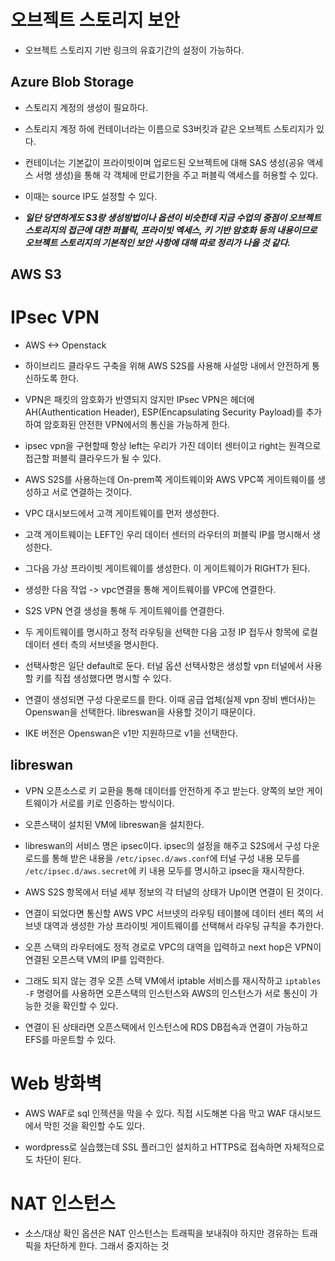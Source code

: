 # 오브젝트 스토리지 보안

- 오브젝트 스토리지 기반 링크의 유효기간의 설정이 가능하다.

## Azure Blob Storage

- 스토리지 계정의 생성이 필요하다.

- 스토리지 계정 하에 컨테이너라는 이름으로 S3버킷과 같은 오브젝트 스토리지가 있다.

- 컨테이너는 기본값이 프라이빗이며 업로드된 오브젝트에 대해 SAS 생성(공유 액세스 서명 생성)을 통해 각 객체에 만료기한을 주고 퍼블릭 액세스를 허용할 수 있다.

- 이때는 source IP도 설정할 수 있다.

- **_일단 당연하게도 S3랑 생성방법이나 옵션이 비슷한데 지금 수업의 중점이 오브젝트 스토리지의 접근에 대한 퍼블릭, 프라이빗 엑세스, 키 기반 암호화 등의 내용이므로 오브젝트 스토리지의 기본적인 보안 사항에 대해 따로 정리가 나을 것 같다._**

## AWS S3

# IPsec VPN

- AWS <-> Openstack

- 하이브리드 클라우드 구축을 위해 AWS S2S를 사용해 사설망 내에서 안전하게 통신하도록 한다.

- VPN은 패킷의 암호화가 반영되지 않지만 IPsec VPN은 헤더에 AH(Authentication Header), ESP(Encapsulating Security Payload)를 추가하여 암호화된 안전한 VPN에서의 통신을 가능하게 한다.

- ipsec vpn을 구현할때 항상 left는 우리가 가진 데이터 센터이고 right는 원격으로 접근할 퍼블릭 클라우드가 될 수 있다.

- AWS S2S를 사용하는데 On-prem쪽 게이트웨이와 AWS VPC쪽 게이트웨이를 생성하고 서로 연결하는 것이다.

- VPC 대시보드에서 고객 게이트웨이를 먼저 생성한다.

- 고객 게이트웨이는 LEFT인 우리 데이터 센터의 라우터의 퍼블릭 IP를 명시해서 생성한다.

- 그다음 가상 프라이빗 게이트웨이를 생성한다. 이 게이트웨이가 RIGHT가 된다.

- 생성한 다음 작업 -> vpc연결을 통해 게이트웨이를 VPC에 연결한다.

- S2S VPN 연결 생성을 통해 두 게이트웨이를 연결한다.

- 두 게이트웨이를 명시하고 정적 라우팅을 선택한 다음 고정 IP 접두사 항목에 로컬 데이터 센터 측의 서브넷을 명시한다.

- 선택사항은 일단 default로 둔다. 터널 옵션 선택사항은 생성할 vpn 터널에서 사용할 키를 직접 생성했다면 명시할 수 있다.

- 연결이 생성되면 구성 다운로드를 한다. 이때 공급 업체(실제 vpn 장비 벤더사)는 Openswan을 선택한다. libreswan을 사용할 것이기 때문이다.

- IKE 버전은 Openswan은 v1만 지원하므로 v1을 선택한다.

## libreswan

- VPN 오픈소스로 키 교환을 통해 데이터를 안전하게 주고 받는다. 양쪽의 보안 게이트웨이가 서로를 키로 인증하는 방식이다.

- 오픈스택이 설치된 VM에 libreswan을 설치한다.

- libreswan의 서비스 명은 ipsec이다. ipsec의 설정을 해주고 S2S에서 구성 다운로드를 통해 받은 내용을 `/etc/ipsec.d/aws.conf`에 터널 구성 내용 모두를 `/etc/ipsec.d/aws.secret`에 키 내용 모두를 명시하고 ipsec을 재시작한다.

- AWS S2S 항목에서 터널 세부 정보의 각 터널의 상태가 Up이면 연결이 된 것이다.

- 연결이 되었다면 통신할 AWS VPC 서브넷의 라우팅 테이블에 데이터 센터 쪽의 서브넷 대역과 생성한 가상 프라이빗 게이트웨이를 선택해서 라우팅 규칙을 추가한다.

- 오픈 스택의 라우터에도 정적 경로로 VPC의 대역을 입력하고 next hop은 VPN이 연결된 오픈스택 VM의 IP를 입력한다.

- 그래도 되지 않는 경우 오픈 스택 VM에서 iptable 서비스를 재시작하고 `iptables -F` 명령어를 사용하면 오픈스택의 인스턴스와 AWS의 인스턴스가 서로 통신이 가능한 것을 확인할 수 있다.

- 연결이 된 상태라면 오픈스택에서 인스턴스에 RDS DB접속과 연결이 가능하고 EFS를 마운트할 수 있다.

# Web 방화벽

- AWS WAF로 sql 인젝션을 막을 수 있다. 직접 시도해본 다음 막고 WAF 대시보드에서 막힌 것을 확인할 수도 있다.

- wordpress로 실습했는데 SSL 플러그인 설치하고 HTTPS로 접속하면 자체적으로도 차단이 된다.

# NAT 인스턴스

- 소스/대상 확인 옵션은 NAT 인스턴스는 트래픽을 보내줘야 하지만 경유하는 트래픽을 차단하게 한다. 그래서 중지하는 것

